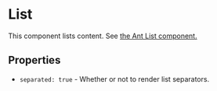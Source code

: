 # List

This component lists content. See [the Ant List component.](https://ant.design/components/list/)

## Properties

- `separated: true` - Whether or not to render list separators. 
